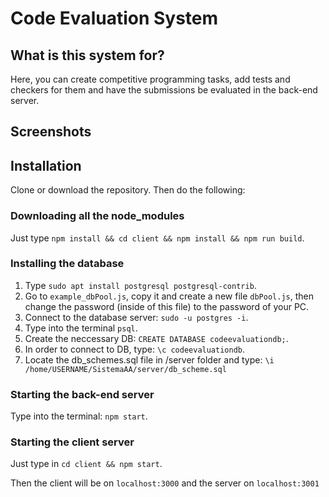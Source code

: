 # Code Evaluation System

## What is this system for?
Here, you can create competitive programming tasks, add tests and checkers for them and have the submissions be evaluated in the back-end server.

## Screenshots

## Installation

Clone or download the repository. Then do the following:

### Downloading all the node_modules
Just type `npm install && cd client && npm install && npm run build`.


### Installing  the database
1. Type `sudo apt install postgresql postgresql-contrib`.
2. Go to `example_dbPool.js`, copy it and create a new file `dbPool.js`, then change the password (inside of this file) to the password of your PC.
3. Connect to the database server: `sudo -u postgres -i`.
4. Type into the terminal `psql`.
5. Create the neccessary DB: `CREATE DATABASE codeevaluationdb;`.
6. In order to connect to DB, type: `\c codeevaluationdb`.
7. Locate the db_schemes.sql file in /server folder and type: `\i /home/USERNAME/SistemaAA/server/db_scheme.sql`

### Starting the back-end server
Type into the terminal: `npm start`.

### Starting the client server
Just type in `cd client && npm start`.

Then the client will be on `localhost:3000` and the server on `localhost:3001`

